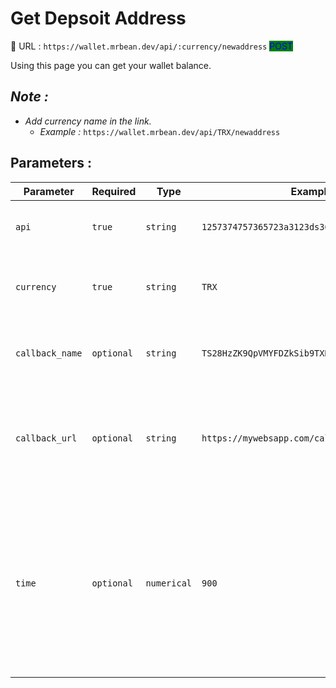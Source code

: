 # Get Depsoit Address

:link: URL : `https://wallet.mrbean.dev/api/:currency/newaddress`  <mark style="color:blue;background-color:green;">POST</mark>&#x20;

Using this page you can get your wallet balance.

## _Note :_

* _Add currency name in the link._&#x20;
  * _Example :_ `https://wallet.mrbean.dev/api/TRX/newaddress`

## Parameters :

| Parameter       | Required   | Type        | Example                                       | Description                                                                                                                                                                             |
| --------------- | ---------- | ----------- | --------------------------------------------- | --------------------------------------------------------------------------------------------------------------------------------------------------------------------------------------- |
| `api`           | `true`     | `string`    | `1257374757365723a3123ds3633123213123421412a` | Get your API form your user dashboard.                                                                                                                                                  |
| `currency`      | `true`     | `string`    | `TRX`                                         | send the currency you want to get balance for.                                                                                                                                          |
| `callback_name` | `optional` | `string`    | `TS28HzZK9QpVMYFDZkSib9TXHRB65Zni9D`          | send the address you want to check balance for                                                                                                                                          |
| `callback_url`  | `optional` | `string`    | `https://mywebsapp.com/callback.php`          | We will be sending a POST notification to this URL when we receive a deposit.                                                                                                           |
| `time`          | `optional` | `numerical` | `900`                                         | <p>send the seconds for this deposit to expire in.<br>Default = <code>900</code> Sec<br>Minimum = <code>900</code> Sec (15 Minutes)<br>Maximum = <code>3600</code> Sec (60 Minutes)</p> |

